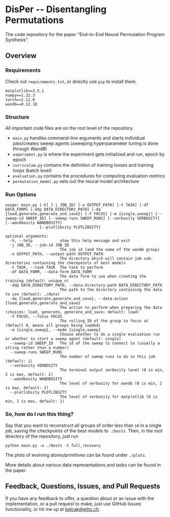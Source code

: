 # DisPer -- Disentangling Permutations
The code repository for the paper "End-to-End Neural Permutation Program Synthesis".

## Overview

### Requirements
Check out `requirements.txt`, or directly use `pip` to install them.
```
matplotlib==3.5.1
numpy==1.22.3
torch==1.11.0
wandb==0.12.18
```

### Structure
All important code files are on the root level of the repository.

 - `main.py` handles command-line arguments and starts individual jobs/creates sweep agents (sweeping hyperparameter tuning is done through WandB)
 - `experiment.py` is where the experiment gets initialized and run, epoch by epoch
 - `curriculum.py` contains the definition of training losses and training loops (batch level)
 - `evaluation.py` contains the procedures for computing evaluation metrics
 - `permutation_model.py` sets out the neural model architecture

### Run Options
```
usage: main.py [-h] [-j JOB_ID] [-o OUTPUT_PATH] [-t TASK] [-df DATA_FORM] [-ddp DATA_DIRECTORY_PATH] [-da {load,generate,generate_and_save}] [-f FOCUS] [-m {single,sweep}] [--sweep-id SWEEP_ID] [--sweep-runs SWEEP_RUNS] [--verbosity VERBOSITY] [--wandbosity WANDBOSITY]
               [--plotlibsity PLOTLIBSITY]

optional arguments:
  -h, --help            show this help message and exit
  -j JOB_ID, --job-id JOB_ID
                        The job id (and the name of the wandb group)
  -o OUTPUT_PATH, --output-path OUTPUT_PATH
                        The directory which will contain job sub-directories containing the checkpoints of best models
  -t TASK, --task TASK  The task to perform
  -df DATA_FORM, --data-form DATA_FORM
                        The data form to use when creating the training (default: unique_n)
  -ddp DATA_DIRECTORY_PATH, --data-directory-path DATA_DIRECTORY_PATH
                        The path to the directory containing the data to use (default: ./data)
  -da {load,generate,generate_and_save}, --data-action {load,generate,generate_and_save}
                        The action to perform when preparing the data (choices: load, generate, generate_and_save; default: load)
  -f FOCUS, --focus FOCUS
                        The rolling ID of the group to focus at (default 0, means all groups being loaded)
  -m {single,sweep}, --mode {single,sweep}
                        Choose whether to do a single evaluation run or whether to start a sweep agent (default: single)
  --sweep-id SWEEP_ID   The id of the sweep to connect to (usually a string rather than a number)
  --sweep-runs SWEEP_RUNS
                        The number of sweep runs to do in this job (default: 1)
  --verbosity VERBOSITY
                        The terminal output verbosity level (0 is min, 2 is max, default: 2)
  --wandbosity WANDBOSITY
                        The level of verbosity for wandb (0 is min, 2 is max, default: 2)
  --plotlibsity PLOTLIBSITY
                        The level of verbosity for matplotlib (0 is min, 1 is max, default: 1)
```

### So, how do I run this thing?
Say that you want to reconstruct all groups of order less than `10` in a single job, saving the checkpoints of the best models to `./bests`.
Then, in the root directory of the repository, just run
```
python main.py -o ./bests -t full_recovery
```
The plots of evolving atoms/primitives can be found under `./plots`.

More details about various data representations and tasks can be found in the paper.

## Feedback, Questions, Issues, and Pull Requests
If you have any feedback to offer, a question about or an issue with the implementation, or a pull request to make, just use GitHub Issues functionality, or hit me up at <belcak@ethz.ch>.
